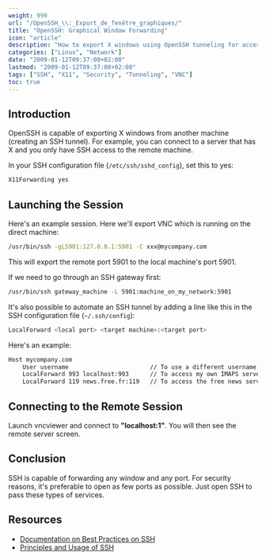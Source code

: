 ```yaml
---
weight: 999
url: "/OpenSSH_\\:_Export_de_fenêtre_graphiques/"
title: "OpenSSH: Graphical Window Forwarding"
icon: "article"
description: "How to export X windows using OpenSSH tunneling for accessing graphical applications on remote machines securely"
categories: ["Linux", "Network"]
date: "2009-01-12T09:37:00+02:00"
lastmod: "2009-01-12T09:37:00+02:00"
tags: ["SSH", "X11", "Security", "Tunneling", "VNC"]
toc: true
---
```


## Introduction

OpenSSH is capable of exporting X windows from another machine (creating an SSH tunnel). For example, you can connect to a server that has X and you only have SSH access to the remote machine.

In your SSH configuration file (`/etc/ssh/sshd_config`), set this to yes:

```bash
X11Forwarding yes
```

## Launching the Session

Here's an example session. Here we'll export VNC which is running on the direct machine:

```bash
/usr/bin/ssh -gL5901:127.0.0.1:5901 -C xxx@mycompany.com
```

This will export the remote port 5901 to the local machine's port 5901.

If we need to go through an SSH gateway first:

```bash
/usr/bin/ssh gateway_machine -L 5901:machine_on_my_network:5901
```

It's also possible to automate an SSH tunnel by adding a line like this in the SSH configuration file (`~/.ssh/config`):

```bash
LocalForward <local port> <target machine>:<target port>
```

Here's an example:

```bash
Host mycompany.com
    User username                       // To use a different username than the current one
    LocalForward 993 localhost:993      // To access my own IMAPS server
    LocalForward 119 news.free.fr:119   // To access the free news server
```

## Connecting to the Remote Session

Launch vncviewer and connect to **"localhost:1"**. You will then see the remote server screen.

## Conclusion

SSH is capable of forwarding any window and any port. For security reasons, it's preferable to open as few ports as possible. Just open SSH to pass these types of services.

## Resources
- [Documentation on Best Practices on SSH](/pdf/ssh-_best_practices.pdf)
- [Principles and Usage of SSH](/pdf/principes_et_utilisation_de_ssh.pdf)
